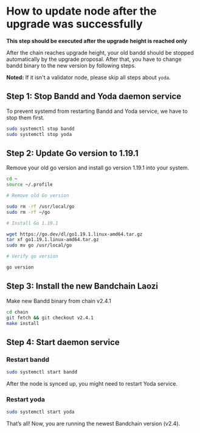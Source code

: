 # How to update node after the upgrade was successfully

**This step should be executed after the upgrade height is reached only**

After the chain reaches upgrade height, your old bandd should be stopped automatically by the upgrade proposal. After that, you have to change bandd binary to the new version by following steps.

**Noted:** If it isn't a validator node, please skip all steps about `yoda`.

## Step 1: Stop Bandd and Yoda daemon service

To prevent systemd from restarting Bandd and Yoda service, we have to stop them first.

```bash
sudo systemctl stop bandd
sudo systemctl stop yoda
```

## Step 2: Update Go version to 1.19.1

Remove your old go version and install go version 1.19.1 into your system.

```bash
cd ~
source ~/.profile

# Remove old Go version

sudo rm -rf /usr/local/go
sudo rm -rf ~/go

# Install Go 1.19.1

wget https://go.dev/dl/go1.19.1.linux-amd64.tar.gz
tar xf go1.19.1.linux-amd64.tar.gz
sudo mv go /usr/local/go

# Verify go version

go version
```

## Step 3: Install the new Bandchain Laozi

Make new Bandd binary from chain v2.4.1

```bash
cd chain
git fetch && git checkout v2.4.1
make install
```

## Step 4: Start daemon service

### Restart bandd

```bash
sudo systemctl start bandd
```

After the node is synced up, you might need to restart Yoda service.

### Restart yoda

```bash
sudo systemctl start yoda
```

That’s all! Now, you are running the newest Bandchain version (v2.4).
